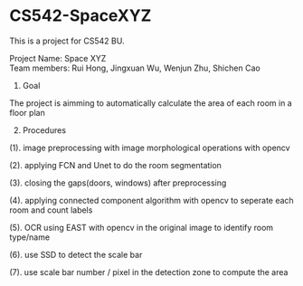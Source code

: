 # CS542-SpaceXYZ

This is a project for CS542 BU. <br>

Project Name: Space XYZ <br>
Team members: Rui Hong, Jingxuan Wu, Wenjun Zhu, Shichen Cao

1. Goal

The project is aimming to automatically calculate the area of each room in a floor plan

2. Procedures

(1). image preprocessing with image morphological operations with opencv

(2). applying FCN and Unet to do the room segmentation 

(3). closing the gaps(doors, windows) after preprocessing

(4). applying connected component algorithm with opencv to seperate each room and count labels

(5). OCR using EAST with opencv in the original image to identify room type/name

(6). use SSD to detect the scale bar

(7). use scale bar number / pixel in the detection zone to compute the area


